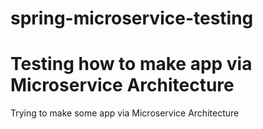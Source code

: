# spring-microservice-testing
Testing how to make app via Microservice Architecture 
=======
Trying to make some app via Microservice Architecture

